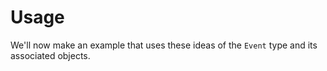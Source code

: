 Usage
=====

We'll now make an example that uses these ideas of the `Event` type and its associated objects.